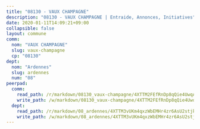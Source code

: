 ```yaml
---
title: "08130 - VAUX CHAMPAGNE"
description: "08130 - VAUX CHAMPAGNE | Entraide, Annonces, Initiatives"
date: 2020-01-11T14:09:21+09:00
collapsible: false
layout: commune
comm:
  nom: "VAUX CHAMPAGNE"
  slug: vaux-champagne
  cp: "08130"
dept:
  nom: "Ardennes"
  slug: ardennes
  num: "08"
peerpad:
  comm:
    read_path: /r/markdown/08130_vaux-champagne/4XTTM2FEfRnDp8qQie4UwqAu8sY4HWoexzcDXHVDtYB6JFtWq
    write_path: /w/markdown/08130_vaux-champagne/4XTTM2FEfRnDp8qQie4UwqAu8sY4HWoexzcDXHVDtYB6JFtWq-K3TgUbHe9cDziugfxnLvstmWg2QxCyXYSdTZk9GoNpb9qZha56eqmKCbf5N21hMxqjpYFvqeSRAxs8N46UK8rQ4C4VhEHw8caGd9hQiK7mk9RcB6R9jNLHyG6zcBo6ifQCkRpDtR
  dept:
    read_path: /r/markdown/08_ardennes/4XTTM3vUKm4qxzWbEMHr4zr6AsU2stjkKdsaY9uMbmhXjv9QM
    write_path: /w/markdown/08_ardennes/4XTTM3vUKm4qxzWbEMHr4zr6AsU2stjkKdsaY9uMbmhXjv9QM-K3TgUMB9u4JvtZdFBPfBexH6pGeKJREiRZLakfAxGDqg6fgd1ib6XHxM9tkwaYxqJV2qNTbboL5jGpTS7re5rUf5cB5fLzdnicM4aJkF5ZXmkvCRXEh5XT7432iWRZFby5MMVbKP
---
```


